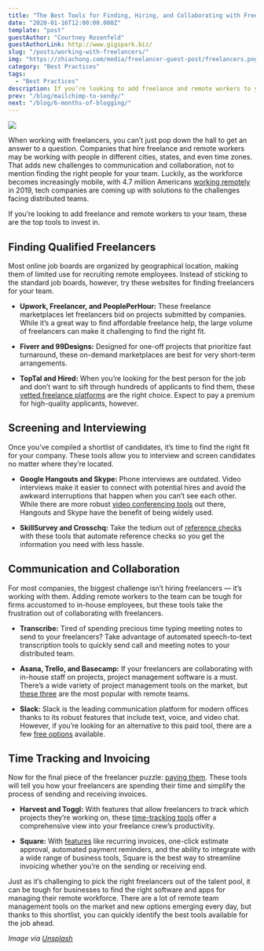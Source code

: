 ```yaml
---
title: "The Best Tools for Finding, Hiring, and Collaborating with Freelancers"
date: "2020-01-16T12:00:00.000Z"
template: "post"
guestAuthor: "Courtney Rosenfeld"
guestAuthorLink: http://www.gigspark.biz/
slug: "/posts/working-with-freelancers/"
img: "https://zhiachong.com/media/freelancer-guest-post/freelancers.png"
category: "Best Practices"
tags:
  - "Best Practices"
description: If you’re looking to add freelance and remote workers to your team, these are the top tools to invest in.
prev: "/blog/mailchimp-to-sendy/"
next: "/blog/6-months-of-blogging/"
---
```


![](./media-link/freelancer-guest-post/freelancers.png)

When working with freelancers, you can’t just pop down the hall to get an answer to a question. Companies that hire freelance and remote workers may be working with people in different cities, states, and even time zones. That adds new challenges to communication and collaboration, not to mention finding the right people for your team. Luckily, as the workforce becomes increasingly mobile, with 4.7 million Americans [working remotely](https://www.flexjobs.com/blog/post/remote-work-statistics/) in 2019, tech companies are coming up with solutions to the challenges facing distributed teams.

If you’re looking to add freelance and remote workers to your team, these are the top tools to invest in.

## Finding Qualified Freelancers

Most online job boards are organized by geographical location, making them of limited use for recruiting remote employees. Instead of sticking to the standard job boards, however, try these websites for finding freelancers for your team.

- **Upwork, Freelancer, and PeoplePerHour:** These freelance marketplaces let freelancers bid on projects submitted by companies. While it’s a great way to find affordable freelance help, the large volume of freelancers can make it challenging to find the right fit.

- **Fiverr and 99Designs:** Designed for one-off projects that prioritize fast turnaround, these on-demand marketplaces are best for very short-term arrangements.

- **TopTal and Hired:** When you’re looking for the best person for the job and don’t want to sift through hundreds of applicants to find them, these [vetted freelance platforms](https://codingninjas.co/toptal-review/) are the right choice. Expect to pay a premium for high-quality applicants, however.

## Screening and Interviewing

Once you’ve compiled a shortlist of candidates, it’s time to find the right fit for your company. These tools allow you to interview and screen candidates no matter where they’re located.

- **Google Hangouts and Skype:** Phone interviews are outdated. Video interviews make it easier to connect with potential hires and avoid the awkward interruptions that happen when you can’t see each other. While there are more robust [video conferencing tools](https://www.owllabs.com/blog/best-meeting-apps) out there, Hangouts and Skype have the benefit of being widely used.

- **SkillSurvey and Crosschq:** Take the tedium out of [reference checks](https://www.shrm.org/resourcesandtools/hr-topics/talent-acquisition/pages/creative-compliant-ways-check-references.aspx) with these tools that automate reference checks so you get the information you need with less hassle.

## Communication and Collaboration

For most companies, the biggest challenge isn’t hiring freelancers — it’s working with them. Adding remote workers to the team can be tough for firms accustomed to in-house employees, but these tools take the frustration out of collaborating with freelancers.

- **Transcribe:** Tired of spending precious time typing meeting notes to send to your freelancers? Take advantage of automated speech-to-text transcription tools to quickly send call and meeting notes to your distributed team.

- **Asana, Trello, and Basecamp:** If your freelancers are collaborating with in-house staff on projects, project management software is a must. There’s a wide variety of project management tools on the market, but [these three](https://grasshopper.com/resources/tools/project-management-tools-trello-asana-basecamp/) are the most popular with remote teams.

- **Slack:** Slack is the leading communication platform for modern offices thanks to its robust features that include text, voice, and video chat. However, if you’re looking for an alternative to this paid tool, there are a few [free options](https://www.makeuseof.com/tag/7-free-slack-alternatives-will-love/) available.

## Time Tracking and Invoicing

Now for the final piece of the freelancer puzzle: [paying them](https://clockify.me/blog/business/pay-contractors-freelancers/). These tools will tell you how your freelancers are spending their time and simplify the process of sending and receiving invoices.

- **Harvest and Toggl:** With features that allow freelancers to track which projects they’re working on, these [time-tracking tools](https://www.pcmag.com/roundup/358917/the-best-time-tracking-apps-for-freelancers) offer a comprehensive view into your freelance crew’s productivity.

- **Square:** With [features](https://squareup.com/us/en/invoices) like recurring invoices, one-click estimate approval, automated payment reminders, and the ability to integrate with a wide range of business tools, Square is the best way to streamline invoicing whether you’re on the sending or receiving end.

Just as it’s challenging to pick the right freelancers out of the talent pool, it can be tough for businesses to find the right software and apps for managing their remote workforce. There are a lot of remote team management tools on the market and new options emerging every day, but thanks to this shortlist, you can quickly identify the best tools available for the job ahead.

_Image via [Unsplash](https://unsplash.com/photos/nF0nQuqBsrI)_
